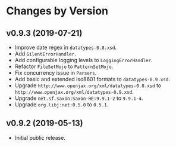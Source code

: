 # Changes by Version

## v0.9.3 (2019-07-21)
* Improve date regex in `datatypes-0.8.xsd`.
* Add `SilentErrorHandler`.
* Add configurable logging levels to `LoggingErrorHandler`.
* Refactor `FileSetMojo` to `PatternSetMojo`.
* Fix concurrency issue in `Parsers`.
* Add basic and extended iso8601 formats to `datatypes-0.9.xsd`.
* Upgrade `http://www.openjax.org/xml/datatypes-0.8.xsd` to `http://www.openjax.org/xml/datatypes-0.9.xsd`.
* Upgrade `net.sf.saxon:Saxon-HE:9.9.1-2` to `9.9.1-4`.
* Upgrade `org.libj:net:0.5.0` to `0.5.1`.

## v0.9.2 (2019-05-13)
* Initial public release.